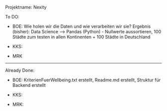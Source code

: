 Projektname: Nexity

To DO:

- BOE: Wie holen wir die Daten und wie verarbeiten wir sie? Ergebnis (bisher): Data Science --> Pandas (Python) - Nullwerte aussortieren, 100 Städte zum testen in allen Kontinenten + 100 Städte in Deutschland


- KKS:


- MRK

-------------------------------------

Already Done:

- BOE: KriterienFuerWellbeing.txt erstellt, Readme.md erstellt, Struktur für Backend erstellt

- KKS:


- MRK:
